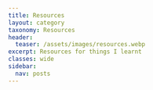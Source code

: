 ```yaml
---
title: Resources
layout: category
taxonomy: Resources
header:
  teaser: /assets/images/resources.webp
excerpt: Resources for things I learnt 
classes: wide
sidebar:
  nav: posts
---
```


